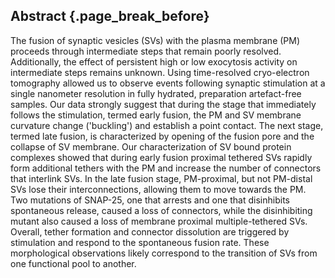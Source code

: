 ## Abstract {.page_break_before}
The fusion of synaptic vesicles (SVs) with the plasma membrane (PM) proceeds through intermediate steps that remain poorly resolved.
Additionally, the effect of persistent high or low exocytosis activity on intermediate steps remains unknown.
Using time-resolved cryo-electron tomography allowed us to observe events following synaptic stimulation at a single nanometer resolution in fully hydrated, preparation artefact-free samples.
Our data strongly suggest that during the stage that immediately follows the stimulation, termed early fusion, the PM and SV membrane curvature change ('buckling') and establish a point contact. 
The next stage, termed late fusion, is characterized by opening of the fusion pore and the collapse of SV membrane.
Our characterization of SV bound protein complexes showed that during early fusion proximal tethered SVs rapidly form additional tethers with the PM and increase the number of connectors that interlink SVs.
In the late fusion stage, PM-proximal, but not PM-distal SVs lose their interconnections, allowing them to move towards the PM. 
Two mutations of SNAP-25, one that arrests and one that disinhibits spontaneous release, caused a loss of connectors, while the disinhibiting mutant also caused a loss of membrane proximal multiple-tethered SVs.
Overall, tether formation and connector dissolution are triggered by stimulation and respond to the spontaneous fusion rate.
These morphological observations likely correspond to the transition of SVs from one functional pool to another.



